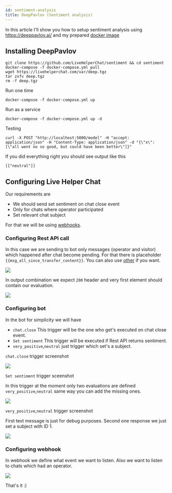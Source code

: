 ```yaml
---
id: sentiment-analysis
title: DeepPavlov (Sentiment analysis)
---
```


In this article I'll show you how to setup sentiment analysis using https://deeppavlov.ai/ and my prepared [docker image](https://github.com/LiveHelperChat/sentiment)

## Installing DeepPavlov

```shell
git clone https://github.com/LiveHelperChat/sentiment && cd sentiment
docker-compose -f docker-compose.yml pull
wget https://livehelperchat.com/var/deep.tgz
tar zxfv deep.tgz
rm -f deep.tgz
```

Run one time

```
docker-compose -f docker-compose.yml up
```

Run as a service

```
docker-compose -f docker-compose.yml up -d
```

Testing

```
curl -X POST "http://localhost:5000/model" -H "accept: application/json" -H "Content-Type: application/json" -d "{\"x\":[\"all went no so good, but could have been better\"]}"
```

If you did everything right you should see output like this

```shell
[["neutral"]]
```

## Configuring Live Helper Chat

Our requirements are

* We should send set sentiment on chat close event
* Only for chats where operator participated
* Set relevant chat subject

For that we will be using [webhooks](development/webhooks.md).

### Configuring Rest API call

In this case we are sending to bot only messages (operator and visitor) which happened after chat become pending. For that there is placeholder `{{msg_all_since_transfer_content}}`. You can also use [other](bot/rest-api.md#replaceable-variables) if you want.

![](/img/bot/rest-api-sentiment-1.png)

In output combination we expect `200` header and very first element should contain our evaluation.

![](/img/bot/sentiment-output-parsing.png)

### Configuring bot

In the bot for simplicity we will have

* `chat.close` This trigger will be the one who get's executed on chat close event.
* `Set sentiment` This trigger will be executed if Rest API returns sentiment.
* `very_positive`,`neutral` just trigger which set's a subject.

`chat.close` trigger screenshot

![](/img/bot/sentiment-chat-close.png)

`Set sentiment` trigger sceenshot

In this trigger at the moment only two evaluations are defined `very_positive`,`neutral` same way you can add the missing ones.

![](/img/bot/sentiment-set-sentiment.png)

`very_positive`,`neutral` trigger screenshot

First text message is just for debug purposes. Second one response we just set a subject with ID 1.

![](/img/bot/sentiment-very-positive.png)

### Configuring webhook

In webhook we define what event we want to listen. Also we want to listen to chats which had an operator.

![](/img/bot/webhook-close.png)

That's it :)